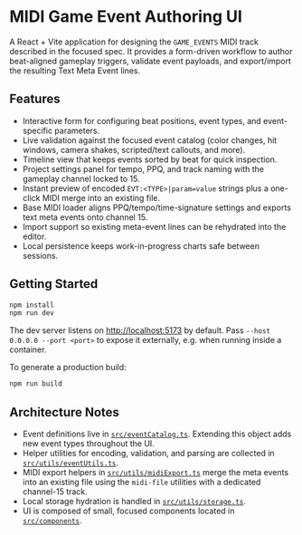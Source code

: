 # MIDI Game Event Authoring UI

A React + Vite application for designing the `GAME_EVENTS` MIDI track described in the focused
spec. It provides a form-driven workflow to author beat-aligned gameplay triggers, validate event
payloads, and export/import the resulting Text Meta Event lines.

## Features

- Interactive form for configuring beat positions, event types, and event-specific parameters.
- Live validation against the focused event catalog (color changes, hit windows, camera shakes,
  scripted/text callouts, and more).
- Timeline view that keeps events sorted by beat for quick inspection.
- Project settings panel for tempo, PPQ, and track naming with the gameplay channel locked to 15.
- Instant preview of encoded `EVT:<TYPE>|param=value` strings plus a one-click MIDI merge into an
  existing file.
- Base MIDI loader aligns PPQ/tempo/time-signature settings and exports text meta events onto
  channel 15.
- Import support so existing meta-event lines can be rehydrated into the editor.
- Local persistence keeps work-in-progress charts safe between sessions.

## Getting Started

```bash
npm install
npm run dev
```

The dev server listens on [http://localhost:5173](http://localhost:5173) by default. Pass
`--host 0.0.0.0 --port <port>` to expose it externally, e.g. when running inside a container.

To generate a production build:

```bash
npm run build
```

## Architecture Notes

- Event definitions live in [`src/eventCatalog.ts`](src/eventCatalog.ts). Extending this object adds
  new event types throughout the UI.
- Helper utilities for encoding, validation, and parsing are collected in
  [`src/utils/eventUtils.ts`](src/utils/eventUtils.ts).
- MIDI export helpers in [`src/utils/midiExport.ts`](src/utils/midiExport.ts) merge the meta events
  into an existing file using the `midi-file` utilities with a dedicated channel-15 track.
- Local storage hydration is handled in [`src/utils/storage.ts`](src/utils/storage.ts).
- UI is composed of small, focused components located in [`src/components`](src/components).
